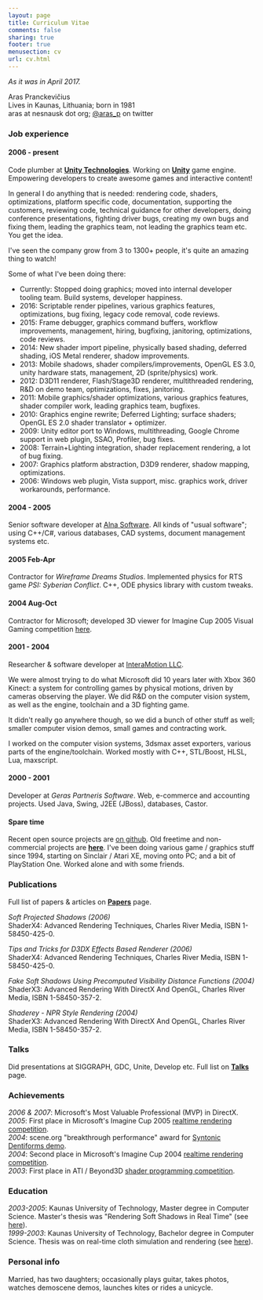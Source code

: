 ```yaml
---
layout: page
title: Curriculum Vitae
comments: false
sharing: true
footer: true
menusection: cv
url: cv.html
---
```


_As it was in April 2017._


Aras Pranckevičius  
Lives in Kaunas, Lithuania; born in 1981  
aras at nesnausk dot org; [@aras_p](http://twitter.com/aras_p) on twitter


### Job experience

#### 2006 - present

Code plumber at [**Unity Technologies**](http://unity3d.com/company/). Working on
[**Unity**](http://unity3d.com) game engine. Empowering developers to create
awesome games and interactive content!

In general I do anything that is needed: rendering code, shaders, optimizations,
platform specific code, documentation, supporting the customers, reviewing code,
technical guidance for other developers, doing conference presentations,
fighting driver bugs, creating my own bugs and fixing them, leading the graphics team,
not leading the graphics team etc. You get the idea.

I've seen the company grow from 3 to 1300+ people, it's quite an amazing thing to watch!

Some of what I've been doing there:

* Currently: Stopped doing graphics; moved into internal developer tooling team. Build systems, developer happiness.
* 2016: Scriptable render pipelines, various graphics features, optimizations, bug fixing, legacy code removal, code reviews.
* 2015: Frame debugger, graphics command buffers, workflow improvements, management, hiring, bugfixing, janitoring, optimizations, code reviews.
* 2014: New shader import pipeline, physically based shading, deferred shading, iOS Metal renderer, shadow improvements.
* 2013: Mobile shadows, shader compilers/improvements, OpenGL ES 3.0, unity hardware stats, management, 2D (sprite/physics) work.
* 2012: D3D11 renderer, Flash/Stage3D renderer, multithreaded rendering, R&D on demo team, optimizations, fixes, janitoring.
* 2011: Mobile graphics/shader optimizations, various graphics features, shader compiler work, leading graphics team, bugfixes.
* 2010: Graphics engine rewrite; Deferred Lighting; surface shaders; OpenGL ES 2.0 shader translator + optimizer.
* 2009: Unity editor port to Windows, multithreading, Google Chrome support in web plugin, SSAO, Profiler, bug fixes.
* 2008: Terrain+Lighting integration, shader replacement rendering, a lot of bug fixing.
* 2007: Graphics platform abstraction, D3D9 renderer, shadow mapping, optimizations.
* 2006: Windows web plugin, Vista support, misc. graphics work, driver workarounds, performance.


#### 2004 - 2005

Senior software developer at [Alna Software](http://www.alna.com/as).
All kinds of "usual software"; using C++/C#, various databases, CAD systems, document management systems etc.

#### 2005 Feb-Apr
Contractor for _Wireframe Dreams Studios_. Implemented
physics for RTS game _PSI: Syberian Conflict_. C++, ODE physics library with custom tweaks.

#### 2004 Aug-Oct
Contractor for Microsoft; developed 3D viewer for Imagine Cup 2005 Visual Gaming
competition [here](/projHoshimi.html).

#### 2001 - 2004
Researcher & software developer at [InteraMotion LLC](http://www.interamotion.com).

We were almost trying to do what Microsoft did 10 years later with Xbox 360 Kinect:
a system for controlling games by physical motions, driven by cameras observing the player.
We did R&D on the computer vision system, as well as the engine, toolchain and a 3D fighting game.

It didn't really go anywhere though, so we did a bunch of other stuff as well; smaller
computer vision demos, small games and contracting work.

I worked on the computer vision systems, 3dsmax asset exporters, various parts of the engine/toolchain.
Worked mostly with C++, STL/Boost, HLSL, Lua, maxscript.

#### 2000 - 2001

Developer at _Geras Partneris Software_. Web, e-commerce and accounting
projects. Used Java, Swing, J2EE (JBoss), databases, Castor.

#### Spare time

Recent open source projects are [on github](https://github.com/aras-p). Old freetime and non-commercial projects are [**here**](/proj.html). I've been doing various game / graphics stuff since 1994, starting on Sinclair / Atari XE, moving onto PC; and a bit of PlayStation One. Worked alone and with some friends.


### Publications

Full list of papers & articles on [**Papers**](/texts/index.html) page.

_Soft Projected Shadows (2006)_  
ShaderX4: Advanced Rendering Techniques, Charles River Media, ISBN 1-58450-425-0.

_Tips and Tricks for D3DX Effects Based Renderer (2006)_  
ShaderX4: Advanced Rendering Techniques, Charles River Media, ISBN 1-58450-425-0.

_Fake Soft Shadows Using Precomputed Visibility Distance Functions (2004)_  
ShaderX3: Advanced Rendering With DirectX And OpenGL, Charles River Media, ISBN 1-58450-357-2.

_Shaderey - NPR Style Rendering (2004)_  
ShaderX3: Advanced Rendering With DirectX And OpenGL, Charles River Media, ISBN 1-58450-357-2.



### Talks

Did presentations at SIGGRAPH, GDC, Unite, Develop etc. Full list on [**Talks**](/texts/talks.html) page.


### Achievements


_2006 & 2007_: Microsoft's Most Valuable Professional (MVP) in DirectX.  
_2005_: First place in Microsoft's Imagine Cup 2005 [realtime rendering competition](/projInoutside.html).  
_2004_: scene.org "breakthrough performance" award for [Syntonic Dentiforms demo](/projSynDent.html).  
_2004_: Second place in Microsoft's Imagine Cup 2004 [realtime rendering competition](/projTheFly.html).  
_2003_: First place in ATI / Beyond3D [shader programming competition](/projShaderey.html).


### Education

_2003-2005_: Kaunas University of  Technology, Master degree in Computer Science. Master's thesis was "Rendering Soft Shadows in Real Time" (see [here](/texts/index.html)).  
_1999-2003_: Kaunas University of  Technology, Bachelor degree in Computer Science. Thesis was on real-time cloth simulation and rendering (see [here](/cloth.html)).



### Personal info

Married, has two daughters; occasionally plays guitar, takes photos,
watches demoscene demos, launches kites or rides a unicycle.
